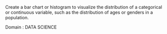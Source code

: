 Create a bar chart or histogram to visualize the distribution of a categorical or continuous variable, such as the distribution of ages or genders in a population.

Domain : DATA SCIENCE
